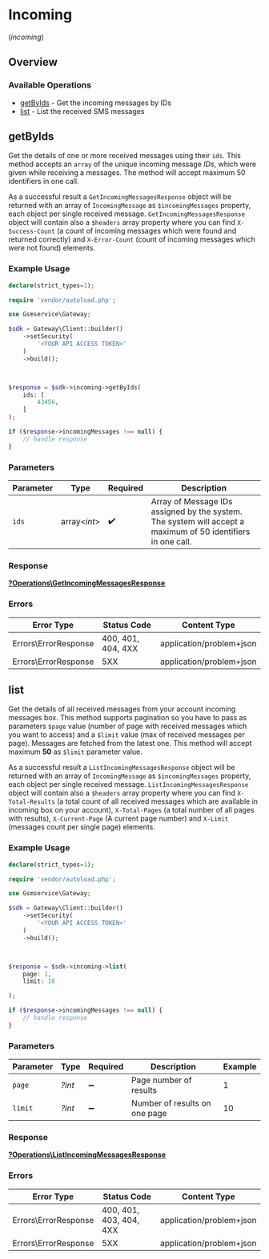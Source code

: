 # Incoming
(*incoming*)

## Overview

### Available Operations

* [getByIds](#getbyids) - Get the incoming messages by IDs
* [list](#list) - List the received SMS messages

## getByIds

Get the details of one or more received messages using their `ids`. This method accepts an `array` of the unique incoming message *IDs*, which were given while receiving a messages. The method will accept maximum 50 identifiers in one call.

As a successful result a `GetIncomingMessagesResponse` object will be returned with an array of `IncomingMessage` as `$incomingMessages` property, each object per single received message. `GetIncomingMessagesResponse` object will contain also a `$headers` array property where you can find `X-Success-Count` (a count of incoming messages which were found and returned correctly) and `X-Error-Count` (count of incoming messages which were not found) elements.

### Example Usage

```php
declare(strict_types=1);

require 'vendor/autoload.php';

use Gsmservice\Gateway;

$sdk = Gateway\Client::builder()
    ->setSecurity(
        '<YOUR API ACCESS TOKEN>'
    )
    ->build();



$response = $sdk->incoming->getByIds(
    ids: [
        43456,
    ]
);

if ($response->incomingMessages !== null) {
    // handle response
}
```

### Parameters

| Parameter                                                                                                    | Type                                                                                                         | Required                                                                                                     | Description                                                                                                  |
| ------------------------------------------------------------------------------------------------------------ | ------------------------------------------------------------------------------------------------------------ | ------------------------------------------------------------------------------------------------------------ | ------------------------------------------------------------------------------------------------------------ |
| `ids`                                                                                                        | array<*int*>                                                                                                 | :heavy_check_mark:                                                                                           | Array of Message IDs assigned by the system. The system will accept a maximum of 50 identifiers in one call. |

### Response

**[?Operations\GetIncomingMessagesResponse](../../Models/Operations/GetIncomingMessagesResponse.md)**

### Errors

| Error Type               | Status Code              | Content Type             |
| ------------------------ | ------------------------ | ------------------------ |
| Errors\ErrorResponse     | 400, 401, 404, 4XX       | application/problem+json |
| Errors\ErrorResponse     | 5XX                      | application/problem+json |

## list

Get the details of all received messages from your account incoming messages box. This method supports pagination so you have to pass as parameters `$page` value (number of page with received messages which you want to access) and a `$limit` value (max of received messages per page). Messages are fetched from the latest one. This method will accept maximum **50** as `$limit` parameter value.

As a successful result a `ListIncomingMessagesResponse` object will be returned with an array of `IncomingMessage` as `$incomingMessages` property, each object per single received message. `ListIncomingMessagesResponse` object will contain also a `$headers` array property where you can find `X-Total-Results` (a total count of all received messages which are available in incoming box on your account), `X-Total-Pages` (a total number of all pages with results), `X-Current-Page` (A current page number) and `X-Limit` (messages count per single page) elements.

### Example Usage

```php
declare(strict_types=1);

require 'vendor/autoload.php';

use Gsmservice\Gateway;

$sdk = Gateway\Client::builder()
    ->setSecurity(
        '<YOUR API ACCESS TOKEN>'
    )
    ->build();



$response = $sdk->incoming->list(
    page: 1,
    limit: 10

);

if ($response->incomingMessages !== null) {
    // handle response
}
```

### Parameters

| Parameter                     | Type                          | Required                      | Description                   | Example                       |
| ----------------------------- | ----------------------------- | ----------------------------- | ----------------------------- | ----------------------------- |
| `page`                        | *?int*                        | :heavy_minus_sign:            | Page number of results        | 1                             |
| `limit`                       | *?int*                        | :heavy_minus_sign:            | Number of results on one page | 10                            |

### Response

**[?Operations\ListIncomingMessagesResponse](../../Models/Operations/ListIncomingMessagesResponse.md)**

### Errors

| Error Type               | Status Code              | Content Type             |
| ------------------------ | ------------------------ | ------------------------ |
| Errors\ErrorResponse     | 400, 401, 403, 404, 4XX  | application/problem+json |
| Errors\ErrorResponse     | 5XX                      | application/problem+json |